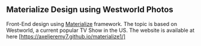 ## Materialize Design using Westworld Photos 

Front-End design using  [Materialize](https://materializecss.com) framework.
The topic is based on Westworld, a current popular TV Show in the US.
The website is available at here [https://axeljeremy7.github.io/materialize1/]
